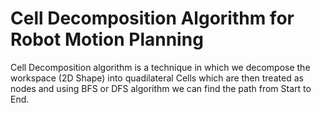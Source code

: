 # Cell Decomposition Algorithm for Robot Motion Planning
 Cell Decomposition algorithm is a technique in which we decompose the workspace (2D Shape) into quadilateral Cells which are then treated as nodes and using BFS or DFS algorithm we can find the path from Start to End.

